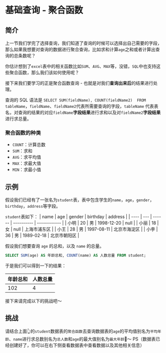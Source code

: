 # 基础查询 - 聚合函数

## 简介

上一节我们学完了选择查询，我们知道了查询的时候可以选择出自己需要的字段，那么如果我想要对查询的数据进行聚合查询，比如求和计算`age`之和或者计算出查询的总条数呢？

你估计想到了`excel`表中的相关函数比如`SUM`、`AVG`、`MAX`等，没错，`SQL`中也支持这些聚合函数，那么我们该如何使用呢？

接下来我们要学习的正是聚合函数查询 - 也就是对我们**查询出来后**的结果进行处理。

查询的 SQL 语法是 `SELECT SUM(fieldName), COUNT(fieldName2)  FROM tableName`，`fieldName`、`fieldName2`代表所需要查询的字段，`tableName` 代表表名，对查询的结果的对应`fieldName`**字段结果**进行求和以及对`fieldName2`**字段结果**进行求总量。

### 聚合函数的种类

- `COUNT`：计算总数
- `SUM`：求和
- `AVG`：求平均值
- `MAX`：求最大值
- `MIN`：求最小值

## 示例

假设我们已经有了一张名为`student`表，表中包含学生的`name`，`age`，`gender`，`birthday`，`address`等字段。

`student`表如下：
| name | age | gender | birthday | address |
| ---- | --- | ------ | ---------- | ------------ |
| 小明 | 20 | 男 | 1998-12-20 | null |
| 小丽 | 18 | 女 | null | 上海市浦东区 |
| 小王 | 28 | 男 | 1997-08-11 | 北京市海淀区 |
| 小李 | 36 | 男 | 1989-02-18 | 北京市朝阳区 |

假设我们想要查询 `age` 的总和，以及 `name` 的总量。

```sql
SELECT SUM(age) AS 年龄总和, COUNT(name) AS 人数总量 FROM student;
```

于是我们可以得到一下的结果：

| 年龄总和 | 人数总量 |
| -------- | -------- |
| 102      | 4        |

接下来请完成以下的挑战吧～

## 挑战

请结合上面👆的`student`数据表的`聚合函数`去查询数据表的`age`的平均值别名为`平均年龄`、`name`进行求总数别名为`总人数`和`age`的最大值别名为`最大年龄`🌈～
PS（数据表已经创建好了，你可以在右下侧查看数据表中查看数据以及其他相关信息）
